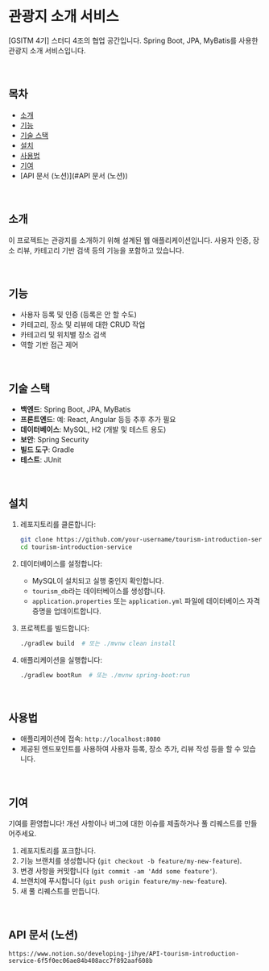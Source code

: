 # 관광지 소개 서비스

[GSITM 4기] 스터디 4조의 협업 공간입니다.
Spring Boot, JPA, MyBatis를 사용한 관광지 소개 서비스입니다.

&nbsp;
## 목차

- [소개](#소개)
- [기능](#기능)
- [기술 스택](#기술-스택)
- [설치](#설치)
- [사용법](#사용법)
- [기여](#기여)
- [API 문서 (노션)](#API 문서 (노션))

&nbsp;
## 소개

이 프로젝트는 관광지를 소개하기 위해 설계된 웹 애플리케이션입니다. 사용자 인증, 장소 리뷰, 카테고리 기반 검색 등의 기능을 포함하고 있습니다.

&nbsp;
## 기능

- 사용자 등록 및 인증 (등록은 안 할 수도)
- 카테고리, 장소 및 리뷰에 대한 CRUD 작업
- 카테고리 및 위치별 장소 검색
- 역할 기반 접근 제어

&nbsp;
## 기술 스택

- **백엔드**: Spring Boot, JPA, MyBatis
- **프론트엔드**: 예: React, Angular 등등 추후 추가 필요
- **데이터베이스**: MySQL, H2 (개발 및 테스트 용도)
- **보안**: Spring Security
- **빌드 도구**: Gradle 
- **테스트**: JUnit

&nbsp;
## 설치

1. 레포지토리를 클론합니다:
    ```bash
    git clone https://github.com/your-username/tourism-introduction-service.git
    cd tourism-introduction-service
    ```

2. 데이터베이스를 설정합니다:
    - MySQL이 설치되고 실행 중인지 확인합니다.
    - `tourism_db`라는 데이터베이스를 생성합니다.
    - `application.properties` 또는 `application.yml` 파일에 데이터베이스 자격 증명을 업데이트합니다.

3. 프로젝트를 빌드합니다:
    ```bash
    ./gradlew build  # 또는 ./mvnw clean install
    ```

4. 애플리케이션을 실행합니다:
    ```bash
    ./gradlew bootRun  # 또는 ./mvnw spring-boot:run
    ```

&nbsp;
## 사용법

- 애플리케이션에 접속: `http://localhost:8080`
- 제공된 엔드포인트를 사용하여 사용자 등록, 장소 추가, 리뷰 작성 등을 할 수 있습니다.

&nbsp;
## 기여

기여를 환영합니다! 개선 사항이나 버그에 대한 이슈를 제출하거나 풀 리퀘스트를 만들어주세요.

1. 레포지토리를 포크합니다.
2. 기능 브랜치를 생성합니다 (`git checkout -b feature/my-new-feature`).
3. 변경 사항을 커밋합니다 (`git commit -am 'Add some feature'`).
4. 브랜치에 푸시합니다 (`git push origin feature/my-new-feature`).
5. 새 풀 리퀘스트를 만듭니다.

&nbsp;
## API 문서 (노션)
`https://www.notion.so/developing-jihye/API-tourism-introduction-service-6f5f0ec06ae84b408acc7f892aaf608b`
